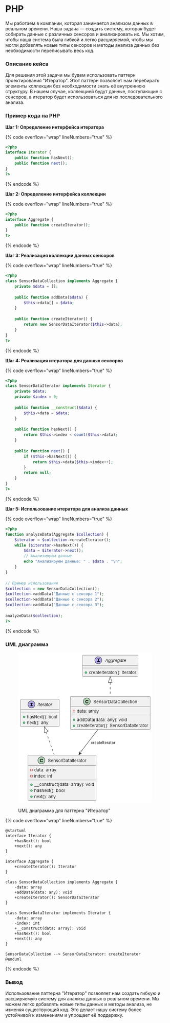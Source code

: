 # PHP

Мы работаем в компании, которая занимается анализом данных в реальном времени. Наша задача — создать систему, которая будет собирать данные с различных сенсоров и анализировать их. Мы хотим, чтобы наша система была гибкой и легко расширяемой, чтобы мы могли добавлять новые типы сенсоров и методы анализа данных без необходимости переписывать весь код.

### Описание кейса

Для решения этой задачи мы будем использовать паттерн проектирования "Итератор". Этот паттерн позволяет нам перебирать элементы коллекции без необходимости знать её внутреннюю структуру. В нашем случае, коллекцией будут данные, поступающие с сенсоров, а итератор будет использоваться для их последовательного анализа.

### Пример кода на PHP

**Шаг 1: Определение интерфейса итератора**

{% code overflow="wrap" lineNumbers="true" %}
```php
<?php
interface Iterator {
    public function hasNext();
    public function next();
}
?>
```
{% endcode %}

**Шаг 2: Определение интерфейса коллекции**

{% code overflow="wrap" lineNumbers="true" %}
```php
<?php
interface Aggregate {
    public function createIterator();
}
?>
```
{% endcode %}

**Шаг 3: Реализация коллекции данных сенсоров**

{% code overflow="wrap" lineNumbers="true" %}
```php
<?php
class SensorDataCollection implements Aggregate {
    private $data = [];

    public function addData($data) {
        $this->data[] = $data;
    }

    public function createIterator() {
        return new SensorDataIterator($this->data);
    }
}
?>
```
{% endcode %}

**Шаг 4: Реализация итератора для данных сенсоров**

{% code overflow="wrap" lineNumbers="true" %}
```php
<?php
class SensorDataIterator implements Iterator {
    private $data;
    private $index = 0;

    public function __construct($data) {
        $this->data = $data;
    }

    public function hasNext() {
        return $this->index < count($this->data);
    }

    public function next() {
        if ($this->hasNext()) {
            return $this->data[$this->index++];
        }
        return null;
    }
}
?>
```
{% endcode %}

**Шаг 5: Использование итератора для анализа данных**

{% code overflow="wrap" lineNumbers="true" %}
```php
<?php
function analyzeData(Aggregate $collection) {
    $iterator = $collection->createIterator();
    while ($iterator->hasNext()) {
        $data = $iterator->next();
        // Анализируем данные
        echo "Анализируем данные: " . $data . "\n";
    }
}

// Пример использования
$collection = new SensorDataCollection();
$collection->addData("Данные с сенсора 1");
$collection->addData("Данные с сенсора 2");
$collection->addData("Данные с сенсора 3");

analyzeData($collection);
?>
```
{% endcode %}

### UML диаграмма

<figure><img src="../../../../../.gitbook/assets/image (6) (1).png" alt=""><figcaption><p>UML диаграмма для паттерна "Итератор"</p></figcaption></figure>

{% code overflow="wrap" lineNumbers="true" %}
```plantuml
@startuml
interface Iterator {
    +hasNext(): bool
    +next(): any
}

interface Aggregate {
    +createIterator(): Iterator
}

class SensorDataCollection implements Aggregate {
    -data: array
    +addData(data: any): void
    +createIterator(): SensorDataIterator
}

class SensorDataIterator implements Iterator {
    -data: array
    -index: int
    +__construct(data: array): void
    +hasNext(): bool
    +next(): any
}

SensorDataCollection --> SensorDataIterator: createIterator
@enduml
```
{% endcode %}

### Вывод

Использование паттерна "Итератор" позволяет нам создать гибкую и расширяемую систему для анализа данных в реальном времени. Мы можем легко добавлять новые типы данных и методы анализа, не изменяя существующий код. Это делает нашу систему более устойчивой к изменениям и упрощает её поддержку.
